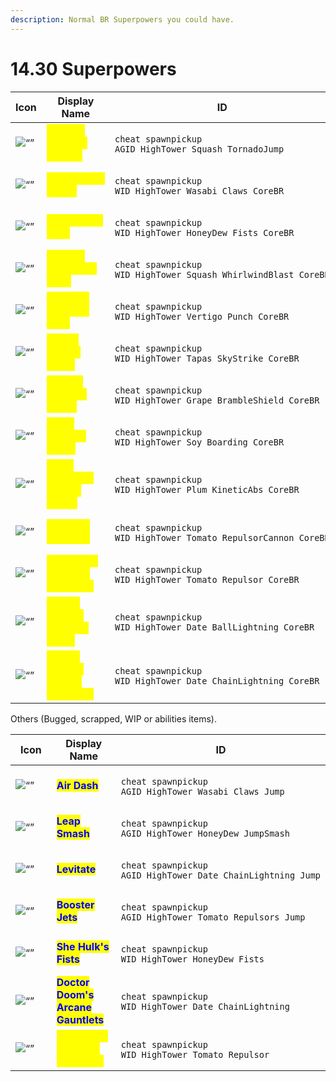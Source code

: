 ```yaml
---
description: Normal BR Superpowers you could have.
---
```


# 14.30 Superpowers

<table data-full-width="true"><thead><tr><th width="186">Icon</th><th width="185.33333333333331">Display Name</th><th>ID</th></tr></thead><tbody><tr><td><img src="https://static.wikia.nocookie.net/fortnite_gamepedia/images/b/b6/Storm&#x27;s_Tornado_Launch.png" alt="“”"> </td><td><mark style="color:yellow;"><strong>Storm's Tornado Launch</strong></mark></td><td><p></p><pre><code>cheat spawnpickup AGID_HighTower_Squash_TornadoJump
</code></pre></td></tr><tr><td><img src="https://static.wikia.nocookie.net/fortnite/images/b/b0/Wolverine&#x27;s_Claws_-_Superpower_-_Fortnite.png" alt="“”"></td><td><mark style="color:yellow;"><strong>Wolverine's Claws</strong></mark></td><td><p></p><pre><code>cheat spawnpickup WID_HighTower_Wasabi_Claws_CoreBR
</code></pre></td></tr><tr><td><img src="https://static.wikia.nocookie.net/fortnite/images/6/6a/She-Hulk&#x27;s_Fists_-_Superpower_-_Fortnite.png" alt="“”"></td><td><mark style="color:yellow;"><strong>She-Hulk's Fists</strong></mark></td><td><p></p><pre><code>cheat spawnpickup WID_HighTower_HoneyDew_Fists_CoreBR
</code></pre></td></tr><tr><td><img src="https://static.wikia.nocookie.net/fortnite/images/0/01/Storm&#x27;s_Whirlwind_Blast_-_Superpower_-_Fortnite.png" alt="“”"></td><td><mark style="color:yellow;"><strong>Storm's Whirlwind Blast</strong></mark></td><td><p></p><pre><code>cheat spawnpickup WID_HighTower_Squash_WhirlwindBlast_CoreBR
</code></pre></td></tr><tr><td><img src="https://static.wikia.nocookie.net/fortnite/images/1/1f/Venom&#x27;s_Smash_and_Grab_-_Superpower_-_Fortnite.png" alt="“”"></td><td><mark style="color:yellow;"><strong>Venom's Smash &#x26; Grab</strong></mark></td><td><p></p><pre><code>cheat spawnpickup WID_HighTower_Vertigo_Punch_CoreBR
</code></pre></td></tr><tr><td><img src="https://static.wikia.nocookie.net/fortnite/images/0/0a/Thor&#x27;s_Mjolnir_Strike_-_Superpower_-_Fortnite.png" alt="“”"></td><td><mark style="color:yellow;"><strong>Thor's Mjolnir Strike</strong></mark></td><td><p></p><pre><code>cheat spawnpickup WID_HighTower_Tapas_SkyStrike_CoreBR
</code></pre></td></tr><tr><td><img src="https://static.wikia.nocookie.net/fortnite/images/5/55/Groot&#x27;s_Bramble_Shield_-_Superpower_-_Fortnite.png" alt="“”"> </td><td><mark style="color:yellow;"><strong>Groot's Bramble Shield</strong></mark></td><td><p></p><pre><code>cheat spawnpickup WID_HighTower_Grape_BrambleShield_CoreBR
</code></pre></td></tr><tr><td><img src="https://static.wikia.nocookie.net/fortnite/images/f/f4/Silver_Surfer&#x27;s_Board_-_Superpower_-_Fortnite.png" alt="“”"> </td><td><mark style="color:yellow;"><strong>Silver Surfer's Board</strong></mark></td><td><p></p><pre><code>cheat spawnpickup WID_HighTower_Soy_Boarding_CoreBR
</code></pre></td></tr><tr><td><img src="https://static.wikia.nocookie.net/fortnite/images/4/40/Black_Panther&#x27;s_Kinetic_Armor_-_Superpower_-_Fortnite.png" alt="“”"> </td><td><mark style="color:yellow;"><strong>Black Panther's Kinetic Armor</strong></mark></td><td><p></p><pre><code>cheat spawnpickup WID_HighTower_Plum_KineticAbs_CoreBR
</code></pre></td></tr><tr><td><img src="https://static.wikia.nocookie.net/fortnite/images/a/ab/Iron_Man&#x27;s_Unibeam_-_Superpower_-_Fortnite.png" alt="“”"> </td><td><mark style="color:yellow;"><strong>Iron Man Unibeam</strong></mark></td><td><p></p><pre><code>cheat spawnpickup WID_HighTower_Tomato_RepulsorCannon_CoreBR
</code></pre></td></tr><tr><td><img src="https://static.wikia.nocookie.net/fortnite/images/7/79/Iron_Man&#x27;s_Repulsor_Gauntlets_-_Superpower_-_Fortnite.png" alt="“”"> </td><td><mark style="color:yellow;"><strong>Iron Man's Repulsor Gauntlets</strong></mark></td><td><p></p><pre><code>cheat spawnpickup WID_HighTower_Tomato_Repulsor_CoreBR
</code></pre></td></tr><tr><td><img src="https://static.wikia.nocookie.net/fortnite/images/2/2c/Doctor_Doom&#x27;s_Mystical_Bomb_-_Superpower_-_Fortnite.png" alt="“”"> </td><td><mark style="color:yellow;"><strong>Doctor Doom's Mystical Bomb</strong></mark></td><td><p></p><pre><code>cheat spawnpickup WID_HighTower_Date_BallLightning_CoreBR
</code></pre></td></tr><tr><td><img src="https://static.wikia.nocookie.net/fortnite/images/9/9b/Doctor_Doom&#x27;s_Arcane_Gauntlets_-_Superpower_-_Fortnite.png" alt="“”"> </td><td><mark style="color:yellow;"><strong>Doctor Doom's Arcane Gauntlets</strong></mark></td><td><p></p><pre><code>cheat spawnpickup WID_HighTower_Date_ChainLightning_CoreBR
</code></pre></td></tr></tbody></table>

Others (Bugged, scrapped, WIP or abilities items).

<table data-full-width="true"><thead><tr><th width="186">Icon</th><th width="185.33333333333331">Display Name</th><th>ID</th></tr></thead><tbody><tr><td><img src="https://media.discordapp.net/attachments/1112312558297292833/1112348230999613581/T-T-Icon-HightowerPickups-Hightower-BerserkerDash-L.png" alt="“”"></td><td><mark style="color:blue;"><strong>Air Dash</strong></mark></td><td><p></p><pre><code>cheat spawnpickup AGID_HighTower_Wasabi_Claws_Jump
</code></pre></td></tr><tr><td><img src="https://media.discordapp.net/attachments/1112312558297292833/1112348811155755068/T-T-Icon-HightowerPickups-Hightower-LeapSlam-L.png" alt="“”"></td><td><mark style="color:blue;"><strong>Leap Smash</strong></mark></td><td><p></p><pre><code>cheat spawnpickup AGID_HighTower_HoneyDew_JumpSmash
</code></pre></td></tr><tr><td><img src="https://cdn.discordapp.com/attachments/1112312558297292833/1112349080379723806/T-T-Icon-HightowerPickups-Hightower-Levitate-L.png" alt="“”"></td><td><mark style="color:blue;"><strong>Levitate</strong></mark></td><td><p></p><pre><code>cheat spawnpickup AGID_HighTower_Date_ChainLightning_Jump
</code></pre></td></tr><tr><td><img src="https://cdn.discordapp.com/attachments/1112312558297292833/1112349288966660106/T-T-Icon-HightowerPickups-Hightower-JumpJet-L.png" alt="“”"></td><td><mark style="color:blue;"><strong>Booster Jets</strong></mark></td><td><p></p><pre><code>cheat spawnpickup AGID_HighTower_Tomato_Repulsors_Jump
</code></pre></td></tr><tr><td><img src="https://media.discordapp.net/attachments/1112312558297292833/1112349572698742864/WID_HighTower_HoneyDew_Fists.png" alt="“”"></td><td><mark style="color:blue;"><strong>She Hulk's Fists</strong></mark></td><td><p></p><pre><code>cheat spawnpickup WID_HighTower_HoneyDew_Fists
</code></pre></td></tr><tr><td><img src="https://media.discordapp.net/attachments/1112312558297292833/1112349730668814356/WID_HighTower_Date_ChainLightning.png" alt="“”"> </td><td><mark style="color:blue;"><strong>Doctor Doom's Arcane Gauntlets</strong></mark></td><td><p></p><pre><code>cheat spawnpickup WID_HighTower_Date_ChainLightning
</code></pre></td></tr><tr><td><img src="https://static.wikia.nocookie.net/fortnite_gamepedia/images/e/e4/IronManRepulsorsIcon.png" alt="“”"> </td><td><mark style="color:yellow;"><strong>Iron Man's Repulsor Gauntlets</strong></mark></td><td><p></p><pre><code>cheat spawnpickup WID_HighTower_Tomato_Repulsor
</code></pre></td></tr></tbody></table>
